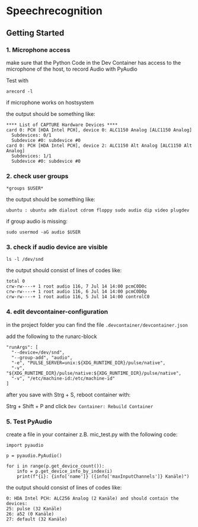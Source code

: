 # Speechrecognition

## Getting Started

### 1. Microphone access

make sure that the Python Code in the Dev Container has access to the microphone of the host, to record Audio with PyAudio

Test with

```
arecord -l
```

if microphone works on hostsystem

the output should be something like:

```
**** List of CAPTURE Hardware Devices ****
card 0: PCH [HDA Intel PCH], device 0: ALC1150 Analog [ALC1150 Analog]
  Subdevices: 0/1
  Subdevice #0: subdevice #0
card 0: PCH [HDA Intel PCH], device 2: ALC1150 Alt Analog [ALC1150 Alt Analog]
  Subdevices: 1/1
  Subdevice #0: subdevice #0
```

### 2. check user groups 

```
*groups $USER*
```

the output should be something like:

```
ubuntu : ubuntu adm dialout cdrom floppy sudo audio dip video plugdev
```

if group audio is missing:

```
sudo usermod -aG audio $USER
```
### 3. check if audio device are visible

```
ls -l /dev/snd
```

the output should consist of lines of codes like:

```
total 0
crw-rw----+ 1 root audio 116, 7 Jul 14 14:00 pcmC0D0c
crw-rw----+ 1 root audio 116, 6 Jul 14 14:00 pcmC0D0p
crw-rw----+ 1 root audio 116, 5 Jul 14 14:00 controlC0
```


### 4. edit devcontainer-configuration

in the project folder you can find the file ```.devcontainer/devcontainer.json```

add the following to the runarc-block

```
"runArgs": [
  "--device=/dev/snd",
  "--group-add", "audio",
  "-e", "PULSE_SERVER=unix:${XDG_RUNTIME_DIR}/pulse/native",
  "-v", "${XDG_RUNTIME_DIR}/pulse/native:${XDG_RUNTIME_DIR}/pulse/native",
  "-v", "/etc/machine-id:/etc/machine-id"
]
```


after you save with Strg + S,
 reboot container with:

Strg + Shift + P and click ```Dev Container: Rebuild Container```

### 5. Test PyAudio

create a file in your container z.B. mic_test.py with the following code:

```
import pyaudio

p = pyaudio.PyAudio()

for i in range(p.get_device_count()):
    info = p.get_device_info_by_index(i)
    print(f"{i}: {info['name']} ({info['maxInputChannels']} Kanäle)")

```

the output should consist of lines of codes like:

```
0: HDA Intel PCH: ALC256 Analog (2 Kanäle) and should contain the devices:
25: pulse (32 Kanäle)
26: a52 (0 Kanäle)
27: default (32 Kanäle)

```